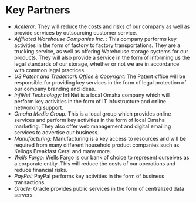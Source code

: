 # Key Partners
- _Acelerar:_ They will reduce the costs and risks of our company as well as provide services by outsourcing customer service.
- _Affiliated Warehouse Companies Inc. :_ This company performs key activities in the form of factory to factory transportations. They are a trucking service, as well as offering Warehouse storage systems for our products. They will also provide a service in the form of informing us the legal standards of our storage, whether or not we are in accordance with common legal practices.
- _US Patent and Trademark Office & Copyright:_ The Patent office will be responsible for providing key services in the form of legal protection of our company branding and ideas.
- _InfiNet Technology:_ InfiNet is a local Omaha company which will perform key activities in the form of IT infustructure and online networking support.
- _Omaha Media Group:_ This is a local group which provides online services and perform key activities in the form of local Omaha marketing. They also offer web management and digital emailing services to advertise our business.
- _Manufacturing:_ Manufacturing is a key access to resources and will be required from many different household product companies such as Kellogs Breakfast Ceral and many more.
- _Wells Fargo:_ Wells Fargo is our bank of choice to represent ourselves as a corporate entity. This will reduce the costs of our operations and reduce financial risks.
- _PayPal:_ PayPal performs key activities in the form of business transactions.
- _Oracle:_ Oracle provides public services in the form of centralized data servers.
